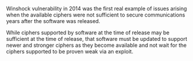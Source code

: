 Winshock vulnerability in 2014 was the first real example of issues arising when the available ciphers were not sufficient to secure communications years after the software was released.

While ciphers supported by software at the time of release may be sufficient at the time of release, that software must be updated to support newer and stronger ciphers as they become available and not wait for the ciphers supported to be proven weak via an exploit.